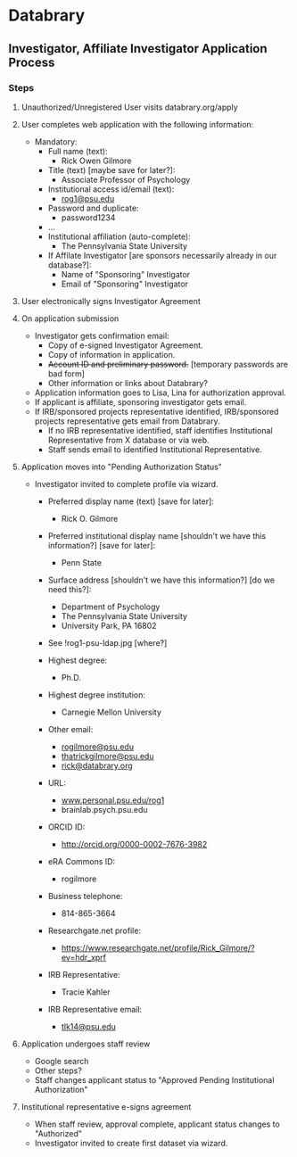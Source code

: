# Databrary
## Investigator, Affiliate Investigator Application Process

### Steps

1. Unauthorized/Unregistered User visits databrary.org/apply

1. User completes web application with the following information:
	- Mandatory:
		- Full name (text): 
			- Rick Owen Gilmore
		- Title (text) [maybe save for later?]:
			- Associate Professor of Psychology
		- Institutional access id/email (text):
			- rog1@psu.edu
		- Password and duplicate:
			- password1234
		- ...
		- Institutional affiliation (auto-complete): 
			- The Pennsylvania State University
		- If Affilate Investigator [are sponsors necessarily already in our database?]:
			- Name of "Sponsoring" Investigator
			- Email of "Sponsoring" Investigator

1. User electronically signs Investigator Agreement

1. On application submission
	- Investigator gets confirmation email:
		- Copy of e-signed Investigator Agreement.
		- Copy of information in application.
		- ~~Account ID and preliminary password.~~ [temporary passwords are bad form]
		- Other information or links about Databrary?
	- Application information goes to Lisa, Lina for authorization approval.
	- If applicant is affiliate, sponsoring investigator gets email.
	- If IRB/sponsored projects representative identified, IRB/sponsored projects representative gets email from Databrary.
		- If no IRB representative identified, staff identifies Institutional Representative from X database or via web.
		- Staff sends email to identified Institutional Representative.

1. Application moves into "Pending Authorization Status"
	- Investigator invited to complete profile via wizard.
		- Preferred display name (text) [save for later]: 
			- Rick O. Gilmore
		- Preferred institutional display name [shouldn't we have this information?] [save for later]: 
			- Penn State
		- Surface address [shouldn't we have this information?] [do we need this?]: 
			- Department of Psychology
			- The Pennsylvania State University
			- University Park, PA 16802
		- See !rog1-psu-ldap.jpg [where?]

		- Highest degree:
			- Ph.D.
		- Highest degree institution:
			- Carnegie Mellon University
		- Other email:
			- rogilmore@psu.edu
			- thatrickgilmore@psu.edu
			- rick@databrary.org
		- URL:
			- www.personal.psu.edu/rog1
			- brainlab.psych.psu.edu
		- ORCID ID:
			- http://orcid.org/0000-0002-7676-3982
		- eRA Commons ID:
			- rogilmore
		- Business telephone:
			- 814-865-3664

		- Researchgate.net profile:
			- https://www.researchgate.net/profile/Rick_Gilmore/?ev=hdr_xprf

		- IRB Representative:
			- Tracie Kahler
		- IRB Representative email:
			- tlk14@psu.edu

1. Application undergoes staff review
	- Google search
	- Other steps?
	- Staff changes applicant status to "Approved Pending Institutional Authorization"

1. Institutional representative e-signs agreement
	- When staff review, approval complete, applicant status changes to "Authorized"
	- Investigator invited to create first dataset via wizard.

